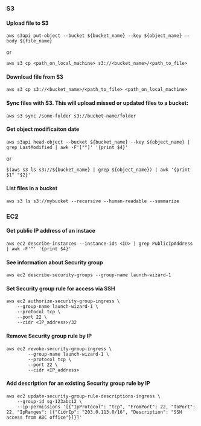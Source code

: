 ### S3

#### Upload file to S3
```
aws s3api put-object --bucket ${bucket_name} --key ${object_name} --body ${file_name}
```
or 
```
aws s3 cp <path_on_local_machine> s3://<bucket_name>/<path_to_file>
```

#### Download file from S3
```
aws s3 cp s3://<bucket_name>/<path_to_file> <path_on_local_machine>
```

#### Sync files with S3. This will upload missed or updated files to a bucket:
```
aws s3 sync /some-folder s3://bucket-name/folder
```

#### Get object modificaiton date
```
aws s3api head-object --bucket ${bucket_name} --key ${object_name} | grep LastModified | awk -F'[""]' '{print $4}'
```
or
```
$(aws s3 ls s3://${bucket_name} | grep ${object_name}) | awk '{print $1" "$2}'
```

#### List files in a bucket
```
aws s3 ls s3://mybucket --recursive --human-readable --summarize
```

### EC2
#### Get public IP address of an instace
```
aws ec2 describe-instances --instance-ids <ID> | grep PublicIpAddress | awk -F'"' '{print $4}'
```

#### See information about Security group
```
aws ec2 describe-security-groups --group-name launch-wizard-1
```

#### Set Security group rule for access via SSH
```
aws ec2 authorize-security-group-ingress \
    --group-name launch-wizard-1 \
    --protocol tcp \
    --port 22 \
    --cidr <IP_address>/32
```

#### Remove Security group rule by IP
```
aws ec2 revoke-security-group-ingress \
        --group-name launch-wizard-1 \
        --protocol tcp \
        --port 22 \
        --cidr <IP_address>
```

#### Add description for an existing Security group rule by IP
```
aws ec2 update-security-group-rule-descriptions-ingress \
    --group-id sg-123abc12 \
    --ip-permissions '[{"IpProtocol": "tcp", "FromPort": 22, "ToPort": 22, "IpRanges": [{"CidrIp": "203.0.113.0/16", "Description": "SSH access from ABC office"}]}]'
```
